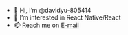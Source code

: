 - 👋 Hi, I’m @davidyu-805414
- 👀 I’m interested in React Native/React
- 📫 Reach me on [E-mail](mailto:davidyu@pchome.tw)
